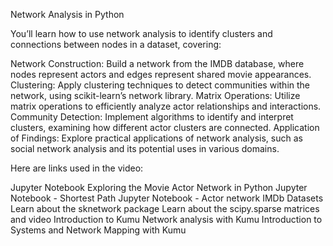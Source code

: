 Network Analysis in Python

You’ll learn how to use network analysis to identify clusters and connections between nodes in a dataset, covering:

Network Construction: Build a network from the IMDB database, where nodes represent actors and edges represent shared movie appearances.
Clustering: Apply clustering techniques to detect communities within the network, using scikit-learn’s network library.
Matrix Operations: Utilize matrix operations to efficiently analyze actor relationships and interactions.
Community Detection: Implement algorithms to identify and interpret clusters, examining how different actor clusters are connected.
Application of Findings: Explore practical applications of network analysis, such as social network analysis and its potential uses in various domains.

Here are links used in the video:

Jupyter Notebook
Exploring the Movie Actor Network in Python
Jupyter Notebook - Shortest Path
Jupyter Notebook - Actor network
IMDb Datasets
Learn about the sknetwork package
Learn about the scipy.sparse matrices and video
Introduction to Kumu
Network analysis with Kumu
Introduction to Systems and Network Mapping with Kumu